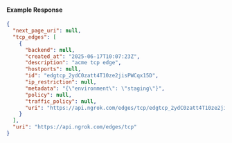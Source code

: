 <!-- Code generated for API Clients. DO NOT EDIT. -->

#### Example Response

```json
{
  "next_page_uri": null,
  "tcp_edges": [
    {
      "backend": null,
      "created_at": "2025-06-17T10:07:23Z",
      "description": "acme tcp edge",
      "hostports": null,
      "id": "edgtcp_2ydC0zatt4T10ze2jisPWCqx15D",
      "ip_restriction": null,
      "metadata": "{\"environment\": \"staging\"}",
      "policy": null,
      "traffic_policy": null,
      "uri": "https://api.ngrok.com/edges/tcp/edgtcp_2ydC0zatt4T10ze2jisPWCqx15D"
    }
  ],
  "uri": "https://api.ngrok.com/edges/tcp"
}
```
